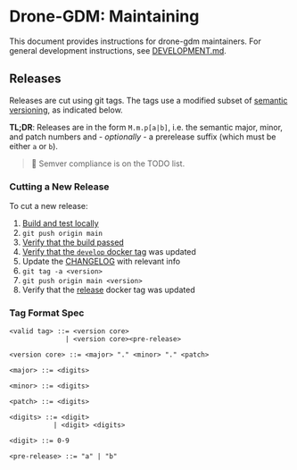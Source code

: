 # Drone-GDM: Maintaining

This document provides instructions for drone-gdm maintainers. For general
development instructions, see [DEVELOPMENT.md](./DEVELOPMENT.md).

## Releases

Releases are cut using git tags. The tags use a modified subset
of [semantic versioning](https://semver.org/), as indicated below.

**TL;DR**: Releases are in the form `M.m.p[a|b]`, i.e. the semantic major, minor,
and patch numbers and - _optionally_ - a prerelease suffix (which must be either
`a` or `b`).

> :grimacing: Semver compliance is on the TODO list.

### Cutting a New Release

To cut a new release:
1. [Build and test locally](./DEVELOPMENT.md)
1. `git push origin main`
1. [Verify that the build passed](https://travis-ci.org/github/NYTimes/drone-gdm)
1. [Verify that the `develop` docker tag](https://hub.docker.com/r/nytimes/drone-gdm/tags) was updated
1. Update the [CHANGELOG](../CHANGELOG.md) with relevant info
1. `git tag -a <version>`
1. `git push origin main <version>`
1. Verify that the [release](../README.md#docker-tags) docker tag was updated

### Tag Format Spec

```ABNF
<valid tag> ::= <version core>
              | <version core><pre-release>

<version core> ::= <major> "." <minor> "." <patch>

<major> ::= <digits>

<minor> ::= <digits>

<patch> ::= <digits>

<digits> ::= <digit>
           | <digit> <digits>

<digit> ::= 0-9

<pre-release> ::= "a" | "b"
```


